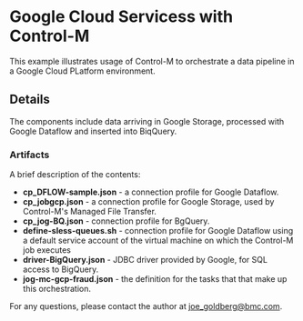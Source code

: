 # **Google Cloud Servicess with Control-M**

This example illustrates usage of Control-M to orchestrate a data pipeline in a Google Cloud PLatform environment. 

## Details
The components include data arriving in Google Storage, processed with Google Dataflow and inserted into BiqQuery.

### **Artifacts**
A brief description of the contents:

 - **cp_DFLOW-sample.json** - a connection profile for Google Dataflow.
 - **cp_jobgcp.json** - a connection profile for Google Storage, used by Control-M's Managed File Transfer.
 - **cp_jog-BQ.json** - connection profile for BgQuery.
 - **define-sless-queues.sh** - connection profile for Google Dataflow using a default service account of the virtual machine on which the Control-M job executes
 - **driver-BigQuery.json** - JDBC driver provided by Google, for SQL access to BigQuery.
 - **jog-mc-gcp-fraud.json** - the definition for the tasks that that make up this orchestration. 

 For any questions, please contact the author at joe_goldberg@bmc.com.